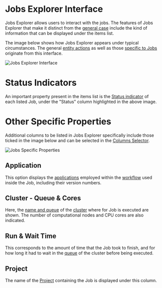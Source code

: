 # Jobs Explorer Interface

Jobs Explorer allows users to interact with the jobs. The features of Jobs Explorer that make it distinct from the [general case](/entities-general/ui/explorer.md) include the kind of information that can be displayed under the items list.

The image below shows how Jobs Explorer appears under typical circumstances. The general [entity actions](/entities-general/actions/overview.md) as well as those [specific to Jobs](../actions/overview.md) originate from this interface.

![Jobs Explorer Interface](/images/jobs-explorer.png "Jobs Explorer Interface")

# Status Indicators

An important property present in the items list is the [Status indicator](../status.md) of each listed Job, under the "Status" column highlighted in the above image. 

# Other Specific Properties

Additional columns to be listed in Jobs Explorer specifically include those ticked in the image below and can be selected in the [Columns Selector](/entities-general/ui/explorer.md#columns-selector).

![Jobs Specific Properties](/images/jobs-properties.png "Jobs Specific Properties")

## Application

This option displays the [applications](/applications/modeling/overview.md) employed within the [workflow](/workflows/overview.md) used inside the Job, including their version numbers.

## Cluster - Queue & Cores

Here, the [name and queue](/jobs-designer/compute-tab.md) of the [cluster](/pricing/service-levels.md#clusters-and-premium-hardware) where for Job is executed are shown. The number of computational nodes and CPU cores are also indicated.

## Run & Wait Time

This corresponds to the amount of time that the Job took to finish, and for how long it had to wait in the [queue](/compute/levels-queues.md) of the cluster before being executed.

## Project

The name of the [Project](../projects.md) containing the Job is displayed under this column.
